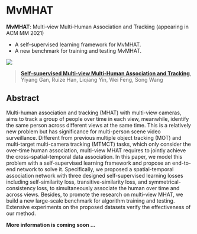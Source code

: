 # MvMHAT
**MvMHAT**: Multi-view Multi-Human Association and Tracking (appearing in ACM MM 2021)
- A self-supervised learning framework for MvMHAT.
- A new benchmark for training and testing MvMHAT.

![](https://github.com/realgump/MvMHAT/blob/main/readme/PDF%20coming%20soon)

> [**Self-supervised Multi-view Multi-Human Association and Tracking**](https://github.com/realgump/MvMHAT),            
> Yiyang Gan, Ruize Han, Liqiang Yin, Wei Feng, Song Wang     


## Abstract
Multi-human association and tracking (MHAT) with multi-view cameras, aims to track a group of people over time in each view, meanwhile, identify the same person across different views at the same time. This is a relatively new problem but has significance for multi-person scene video surveillance. Different from previous multiple object tracking (MOT) and multi-target multi-camera tracking (MTMCT) tasks, which only consider the over-time human association, multi-view MHAT requires to jointly achieve the cross-spatial-temporal data association. In this paper, we model this problem with a self-supervised learning framework and propose an end-to-end network to solve it. Specifically, we proposed a spatial-temporal association network with three designed self-supervised learning losses including self-similarity loss, transitive-similarity loss, and symmetrical-consistency loss, to simultaneously associate the human over time and across views. Besides, to promote the research on multi-view MHAT, we build a new large-scale benchmark for algorithm training and testing. Extensive experiments on the proposed datasets verify the effectiveness of our method.




**More information is coming soon ...**
